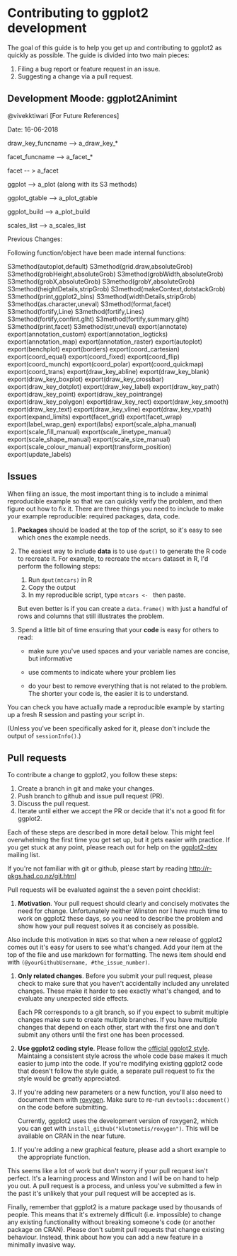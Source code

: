 # Contributing to ggplot2 development

The goal of this guide is to help you get up and contributing to ggplot2 as quickly as possible. The guide is divided into two main pieces:

1. Filing a bug report or feature request in an issue.
1. Suggesting a change via a pull request.

## Development Moode: ggplot2Animint 

@vivekktiwari [For Future References]

Date: 16-06-2018

draw_key_funcname --> a_draw_key_*

facet_funcname --> a_facet_*

facet -- > a_facet

ggplot --> a_plot
(along with its S3 methods)

ggplot_gtable --> a_plot_gtable

ggplot_build --> a_plot_build

scales_list --> a_scales_list


Previous Changes:

Following function/object have been made internal functions: 

S3method(autoplot,default)
S3method(grid.draw,absoluteGrob)
S3method(grobHeight,absoluteGrob)
S3method(grobWidth,absoluteGrob)
S3method(grobX,absoluteGrob)
S3method(grobY,absoluteGrob)
S3method(heightDetails,stripGrob)
S3method(makeContext,dotstackGrob)
S3method(print,ggplot2_bins)
S3method(widthDetails,stripGrob)
S3method(as.character,uneval)
S3method(format,facet)
S3method(fortify,Line)
S3method(fortify,Lines)
S3method(fortify,confint.glht)
S3method(fortify,summary.glht)
S3method(print,facet)
S3method(str,uneval)
export(annotate)
export(annotation_custom)
export(annotation_logticks)
export(annotation_map)
export(annotation_raster)
export(autoplot)
export(benchplot)
export(borders)
export(coord_cartesian)
export(coord_equal)
export(coord_fixed) 
export(coord_flip)
export(coord_munch)
export(coord_polar)
export(coord_quickmap)
export(coord_trans)
export(draw_key_abline)
export(draw_key_blank)
export(draw_key_boxplot)
export(draw_key_crossbar)
export(draw_key_dotplot)
export(draw_key_label)
export(draw_key_path)
export(draw_key_point)
export(draw_key_pointrange)
export(draw_key_polygon)
export(draw_key_rect)
export(draw_key_smooth)
export(draw_key_text)
export(draw_key_vline)
export(draw_key_vpath)
export(expand_limits)
export(facet_grid)
export(facet_wrap)
export(label_wrap_gen)
export(labs)
export(scale_alpha_manual)
export(scale_fill_manual)
export(scale_linetype_manual)
export(scale_shape_manual)
export(scale_size_manual)
export(scale_colour_manual)
export(transform_position)
export(update_labels)


## Issues

When filing an issue, the most important thing is to include a minimal reproducible example so that we can quickly verify the problem, and then figure out how to fix it. There are three things you need to include to make your example reproducible: required packages, data, code.

1.  **Packages** should be loaded at the top of the script, so it's easy to
    see which ones the example needs.
  
1.  The easiest way to include **data** is to use `dput()` to generate the R code 
    to recreate it. For example, to recreate the `mtcars` dataset in R,
    I'd perform the following steps:
  
       1. Run `dput(mtcars)` in R
       2. Copy the output
       3. In my reproducible script, type `mtcars <- ` then paste.
       
    But even better is if you can create a `data.frame()` with just a handful
    of rows and columns that still illustrates the problem.
  
1.  Spend a little bit of time ensuring that your **code** is easy for others to
    read:
  
    * make sure you've used spaces and your variable names are concise, but
      informative
  
    * use comments to indicate where your problem lies
  
    * do your best to remove everything that is not related to the problem.  
     The shorter your code is, the easier it is to understand.

You can check you have actually made a reproducible example by starting up a fresh R session and pasting your script in.

(Unless you've been specifically asked for it, please don't include the output of `sessionInfo()`.)

## Pull requests

To contribute a change to ggplot2, you follow these steps:

1. Create a branch in git and make your changes.
1. Push branch to github and issue pull request (PR).
1. Discuss the pull request.
1. Iterate until either we accept the PR or decide that it's not
   a good fit for ggplot2.

Each of these steps are described in more detail below. This might feel overwhelming the first time you get set up, but it gets easier with practice. If you get stuck at any point, please reach out for help on the [ggplot2-dev](https://groups.google.com/forum/#!forum/ggplot2-dev) mailing list.

If you're not familiar with git or github, please start by reading <http://r-pkgs.had.co.nz/git.html>

<!--
* [ ] Motivate the change in one paragraph, and include it in NEWS.
      In parentheses, reference your github user name and this issue:
      `(@hadley, #1234)`
* [ ] Check pull request only includes relevant changes.
* [ ] Use the [official style](http://adv-r.had.co.nz/Style.html).
* [ ] Update documentation and re-run roxygen2
* [ ] Add test, if bug in non-graphical function
* [ ] Add visual test, if bug in graphical function
* [ ] Add minimal example, if new graphical feature

See http://docs.ggplot2.org/dev/vignettes/development.html for more details.
--->

Pull requests will be evaluated against the a seven point checklist:

1.  __Motivation__. Your pull request should clearly and concisely motivates the
   need for change. Unfortunately neither Winston nor I have much time to
   work on ggplot2 these days, so you need to describe the problem and show
   how your pull request solves it as concisely as possible.

   Also include this motivation in `NEWS` so that when a new release of
   ggplot2 comes out it's easy for users to see what's changed. Add your
   item at the top of the file and use markdown for formatting. The
   news item should end with `(@yourGithubUsername, #the_issue_number)`.

1.  __Only related changes__. Before you submit your pull request, please
    check to make sure that you haven't accidentally included any unrelated
    changes. These make it harder to see exactly what's changed, and to
    evaluate any unexpected side effects.

    Each PR corresponds to a git branch, so if you expect to submit
    multiple changes make sure to create multiple branches. If you have
    multiple changes that depend on each other, start with the first one
    and don't submit any others until the first one has been processed.

1.  __Use ggplot2 coding style__. Please follow the
    [official ggplot2 style](http://adv-r.had.co.nz/Style.html). Maintaing
    a consistent style across the whole code base makes it much easier to
    jump into the code. If you're modifying existing ggplot2 code that
    doesn't follow the style guide, a separate pull request to fix the
    style would be greatly appreciated.

1.  If you're adding new parameters or a new function, you'll also need
    to document them with [roxygen](https://github.com/klutometis/roxygen).
    Make sure to re-run `devtools::document()` on the code before submitting.

    Currently, ggplot2 uses the development version of roxygen2, which you
    can get with `install_github("klutometis/roxygen")`. This will be
    available on CRAN in the near future.

<!--
1.  If fixing a bug or adding a new feature to a non-graphical function,
    please add a [testthat](https://github.com/hadley/testthat) unit test.

1.  If fixing a bug in the visual output, please add a visual test.
    (Instructions to follow soon)
-->

1.  If you're adding a new graphical feature, please add a short example
    to the appropriate function.

This seems like a lot of work but don't worry if your pull request isn't perfect. It's a learning process and Winston and I will be on hand to help you out. A pull request is a process, and unless you've submitted a few in the past it's unlikely that your pull request will be accepted as is.

Finally, remember that ggplot2 is a mature package used by thousands of people. This means that it's extremely difficult (i.e. impossible) to change any existing functionality without breaking someone's code (or another package on CRAN). Please don't submit pull requests that change existing behaviour. Instead, think about how you can add a new feature in a minimally invasive way.
